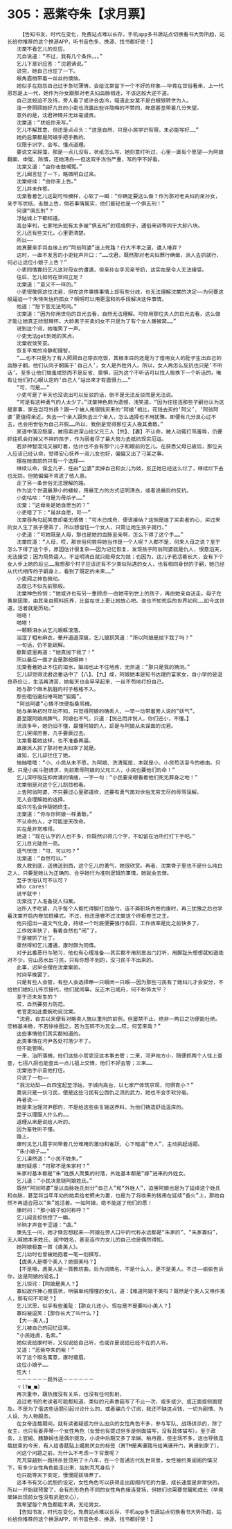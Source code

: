 # 305：恶紫夺朱【求月票】
        【告知书友，时代在变化，免费站点难以长存，手机app多书源站点切换看书大势所趋，站长给你推荐的这个换源APP，听书音色多、换源、找书都好使！】
       沈棠不看乞儿的反应。
       兀自说道：“不过，我有几个条件。。。”
       乞儿下意识应答：“沈君请说。”
       说完，她自己也怔了一下。
       眼角眉梢带着一丝丝的懊恼。
       她似乎在抱怨自己过于急切薄情，会给沈棠留下一个不好的印象——毕竟在世俗看来，上一代恩怨是上一代，她作为孙女跟那对老夫妇血脉相连，不该这般大逆不道。
       自己这般迫不及待，旁人看了或许会齿冷，暗道此女莫不是白眼狼转世为人。
       连一旁照顾她好几日的小吏也流露出些许隐晦的不赞同，眸底甚至带着几分失望。
       意外的是，沈君神情并无丝毫谴责。
       沈棠道：“状纸你来写。”
       乞儿不解其意，但还是点点头：“这是自然，只是小民学识有限，未必能写好……”
       她的启蒙都是阿娘手把手教的。
       仅限于识字、会写、懂点道理。
       要说文采辞藻，那是一点儿没有，状纸怎么写，她刻意打听过，心里一直有个愿望——为阿娘翻案、申冤、陈情，还她清白——但这双手冻伤严重，写的字不好看。
       沈棠又道：“由你击鼓喊冤。”
       乞儿闻言怔了一下，略微明白过来。
       沈棠继续：“由你来上告。”
       乞儿并未作答。
       沈棠看着乞儿这副可怜模样，心软了一瞬：“你确定要这么做？作为那对老夫妇的亲孙女，亲手写状纸、击鼓上告，倘若事情属实，他们最轻也是一个俱五刑！”
       何谓“俱五刑”？
       浮姑城上下都知道。
       高台审判，七家地头蛇有太多被“俱五刑”的现成例子，通俗来讲等同于大卸八块。
       乞儿还有些文化，心里更清楚。
       所以——
       她真要亲手将血缘上的“阿翁阿婆”送上死路？行大不孝之道，遭人唾弃？
       这时，一直不发言的小吏轻声开口：“……沈君，既然那对老夫妇罪行确凿，派人去抓就行，何必让这位小娘子上告？”
       小吏同情寡妇乞儿这对母女的遭遇，但亲孙女手刃亲爷奶，这实在是令人无法接受。
       往后，乞儿如何在世间立足？
       沈棠道：“意义不一样的。”
       小吏很敬佩这位沈君，但在这件事情事情上却有些分歧，也无法理解沈棠的决定——为何要这般逼迫一个失恃失怙的孤女？明明可以用更温和的手段解决这件事情。
       他道：“恕下官无法苟同。”
       沈棠道：“因为你用世俗的目光去看，自然无法理解。可你用那位夫人的目光去看，这么做才能让她真正欣慰释怀。大龄男子买卖妇女不只是为了有个女人暖被窝……”
       说到这个词，她嗤笑了一声。
       小吏无法get到她的笑点。
       沈棠收敛笑意。
       恢复平常的冷静和理智。
       “……也不只是为了有人照顾自己穿衣吃饭，其根本目的还是为了借用女人的肚子生出自己的血脉子嗣。他们认同子嗣属于‘自己人’，女人是外姓外人。所以，女人再怎么反抗也只是‘不听话’。至多让他们恼羞成怒而不是反省、畏惧，因为这个不听话可以找人贩换下一个听话的。唯有让他们打心眼认定的‘自己人’站出来才有震慑力……”
       “可、可是……”
       小吏可是了半天也没说出可以反驳的话，倒不是无法反驳而是无法说。
       “可是有这种勇气的人太少了。”沈棠神色颇为遗憾，浅笑道，“因为往往连那些子嗣也认为这是家事，家丑岂可外扬？跟一个被人用银钱买来的‘阿娘’相比，花钱去买的‘阿父’、‘阿翁阿婆’更值得亲近。失去一个亲人跟失去三个亲人，怎么选择也不用犹豫。即便有几分良心过不去，也会用世俗为自己开脱……所以，我倒是觉得那位夫人极其勇敢。”
       家道中落没颓废，被拐卖进深山给父兄三人【共】、【妻】不认命，被人动辄打骂羞辱，仍要抓住机会打掉父不祥的孩子，作为弱者尽了最大努力去抵抗现实厄运。
       若非神智混沌又被盯着，估计也不会有那个儿子和眼前的乞儿。在获悉父母已故后，那位夫人应该已经认命，觉得安心抚养一双儿女也好，偏偏又出了刁某之事。
       摆在她面前的只有一个选择——
       继续认命，保全儿子，任由“公婆”卖掉自己和女儿为妓，反正她已经这么烂了，继续烂下去也无妨。但她偏偏不肯遂了他人意。
       走了另一条世俗无法理解的路。
       作为这个世道最渺小的蝼蚁，用最无力的方式证明清白，或者说最后的反抗。
       小吏咕哝：“可是为母杀子……”
       沈棠：“这母亲是她自愿当的？”
       小吏噎了下：“虽非自愿，可——”
       沈棠唇角勾起笑意却毫无感情：“可木已成舟，便该接纳？这倒是遂了买卖者的心，买过来的女人生了孩子便乖了，所以想留住一个女人，只需让她生孩子就行。”
       小吏道：“可她既是人母，那也是她的血脉至亲啊，怎么下得了这个手……”
       沈棠叹道：“人母，哎，那世俗何尝将她当作是一个人呢？人都不是，何来人母之说？至于怎么下得了这个手，原因估计很复杂——因为记忆恢复，发现孩子阿翁阿婆就是仇人，恨意滔天，无法接受；因为局势逼人，不证明清白就只能母女为妓；也因为，这儿子若活着长大，会有下个女人步上她的后尘……我想那个村子应该还有不少类似际遇的女人，也有相同身世的子嗣，她已经从代代相传的子嗣身上，看到了既定的未来……”
       小吏闻之神色微动。
       态度已不似先前那般。
       沈棠神色怜悯：“她或许也有另一重顾虑——由她带到世上的孩子，再由她亲自送走。母子在黄泉团聚，由其亲自照料抚养，比留在世上更让她放心吧。谁也不知死后的世界如何……如今这世道，活着就是历劫。”
       啪嗒！
       啪嗒！
       一颗颗泪水从乞儿眼眶滚落。
       泅湿了粗布麻衣，晕开道道深痕，乞儿狼狈哭道：“所以阿娘是抛下我了吗？”
       一句话，仍不能疏解。
       歇斯底里再道：“她真抛下我了！”
       所以最后一面才会是那般眼神！
       沈棠看着她止不住的泪水，脑阔也止不住地疼，无奈道：“那只是我的猜测。”
       乞儿却觉得沈君这番话中了【八】、【九】成，阿娘她本是知书达理的富家女，自小学的是温良恭俭让，生活再清苦，她每天也会早早起来，一丝不苟地打扮自己。
       她与那个麻木肮脏的村子格格不入。
       那些粗俗庸妇唾骂她“狐媚”。
       “阿翁阿婆”心情不快便指桑骂槐。
       她与弟弟初时年幼不知，只觉得阿娘的确丢人，一举一动带着旁人说的“妖气”。
       甚至跟阿娘闹脾气，阿娘也不气，只道：【悦己而非悦人，你们还小，不懂。】
       流浪多年，她仍旧不懂，最懂阿娘的人，却是与阿娘从未谋面的沈君。
       乞儿哭得厉害，几乎要厥过去。
       沈棠看着她这样，也不准备再逼。
       直接派人抓了那对老夫妇宰了就是。
       谁知，乞儿却拦住了她。
       抽抽噎噎：“小、小民从未不愿，为阿娘、洗清冤屈，本就是小、小民苟活至今的根由。只是、只是小民斗胆请求，先前欺辱阿娘的父兄三人，小民也要他们的命！”
       乞儿深呼吸压抑奔涌的情绪，一字一句：“小民要亲眼看着他们死无葬身之地！”
       沈棠倒是对这个乞儿刮目相看。
       上告阿翁阿婆，不只要过心里那道坎，还要有勇气面对世俗无穷无尽的辱骂误解。
       无人会理解她的选择。
       或许污名会伴随她终生。
       沈棠道：“你与你阿娘一样勇敢。”
       不认命的人，才可能逆天改命。
       实在是非常难得。
       她道：“现在认字的人也不多，你既然识得几个字，不如留在治所打打下手吧。”
       乞儿目光陡然一亮。
       语气恍惚：“可、可以吗？”
       沈棠道：“自然可以。”
       救人救到底，送佛送到西，这个乞儿的勇气，她很欣赏。再者，沈棠骨子里也不是什么纯白之人，只要是她认为正确的、合乎她行为准则逻辑的事情，她就会去做。
       至于世俗认可不认可？
       Who cares!
       说干就干！
       沈棠找了人准备捉人归案。
       治所人手吃紧，几乎每个人都忙得脚打后脑勺，连不屑职场内卷的康时，再三犹豫之后也学着沈棠开启内卷加班模式。不过，他还是卷不过沈棠这个终极卷王之王。
       他只招出一道文气化身，持续一个时辰便要强行收回，工作效率是比之前快多了。
       工作效率快了，看着自然也“闲”了。
       于是被抓了壮丁。
       骤然得知乞儿遭遇，康时颇为同情。
       对于此番恶行与陋习，他也有心理准备——其实都不用刻意出门打听，用脚趾头想想就知道绝对不少。穷山恶水出刁民，只有你想不到的，没刁民干不出来的。
       此事，迟早会摆在沈棠案前。
       时间早晚罢了。
       只是有些人会管，有些人会选择睁一只眼闭一只眼——因为那些刁民有了媳妇儿才会安分，不给他们媳妇儿传宗接代，他们就闹事。反正木已成舟，何不粉饰太平？
       至于还未发生的？
       哎，自然要努力防范。
       老官吏如此委婉劝说沈棠。
       “沈君，自古以来便有对略卖人施以重刑的前例，但屡禁不止，绝非一两日之功便能杜绝。您根基未稳，不若徐徐图之。若为玉碎不为瓦全……哎，何苦来哉？”
       这些事情他们其实都知道的。
       此类事情在河尹各处村落少不了。
       但不能管啊。
       一来，治所落魄，他们这些小官吏没这本事去管；二来，河尹地方小，随便抓两个人往上查查，七拐八拐也能查出一点儿祖上交情，他们不好去管；三来……
       沈棠抬手示意他打住。
       只说了一句——
       “我沈幼梨——自四宝起至浮姑，于城内高台，以七家尸体筑京观，何惧宵小？”
       莫说只是一伙刁民，便是这些刁民有公西仇之流的武力，她也不会手软分毫。
       再者说——
       她是来治理河尹郡的，不是给这些虫豸输送养料，为他们铸造舒适温床的。
       至于以理服人什么的……
       道理从来是说给人听的。
       因为畜牲听不懂。
       路上。
       康时见乞儿眉宇间带着几分难掩的激动和雀跃，心下暗道“奇人”，主动挑起话题。
       “朱小娘子……”
       乞儿漠然道：“小民不姓朱。”
       康时疑惑：“可那不是朱家村？”
       朱家村基本都是“朱”姓族人聚集的村落，外姓基本都是“嫁”进来的外姓女。
       乞儿道：“小民决意随阿娘姓氏。”
       既然“阿翁阿婆”是以血脉姓氏划分“自己人”和“外姓人”，迫害阿娘也是为了延续这个姓氏和血脉，甚至将当年年幼的她卖给老鳏夫为妻，也是为了将收来的钱用在延续“香火”上，那她自然不再适合冠以“朱”姓活着。一如阿娘，绝不能遂了他们的愿！
       康时问：“那小娘子如何称呼？”
       乞儿闻言却恍惚了一瞬。
       半晌才声音干涩道：“虞。”
       康先生一问，她才倏忽想起来——阿娘在旁人口中的代称永远都是“朱家的”、“朱家寡妇”，无人喊她本来姓氏、闺中姓名，甚至连作为女儿的自己也是偶然得知。
       她阿娘极喜一首《虞美人》。
       乞儿幼时也曾被她抱着一笔一划撰写。
       【虞美人是哪个美人？她很美吗？】
       【不是哦，虞美人是一首教坊曲，后为词牌名，不是什么人，更不是美人。不过——偷偷告诉你，这是阿娘的闺名。】
       乞儿惊诧：【阿娘是美人？】
       寡妇故作捧心蹙眉状，哄骗单纯懵懂的女儿，道：【难道阿娘不美吗？既然是个美人又唤作美人，那有何不可呢？】
       乞儿沉思，似乎有些羞耻：【那女儿还小，现在是不是要叫小美人？】
       寡妇被逗笑：【那你长大了叫什么？】
       【大——美人。】
       乞儿被自己的回忆逗笑。
       “小民姓虞，名紫。”
       她似说给康时听，又似说给自己听，也或许是说给已经不在的人听。
       又道：“恶紫夺朱的紫！”
       听了这个取名寓意，康时蹙眉。
       这位小娘子……
       性大！
       －－－－－－题外话－－－－－－
       ヾ(?■_■)
       再次重申，跟热搜没有关系，也没有任何影射。
       追过老书的老读者可能都知道，类似的元素香菇写了不止一次，或多或少、或正面或侧面提及。不是为了借这些话题引起讨论什么的，或者骗几个订阅，我还不缺这点钱，一切为剧情、为人设、为人物服务。
       在女帝连载期间，就有读者疑惑为什么出众的女性角色不多，参与军队、战场拼杀的，除了女主，也只有姜弄琴一个女性角色（女营也有提过但多是侧面描写，没有具体描写）。至于政务，上官婉、魏静娴也是偶尔提及，小说中后期又多了芈婳、柏月霞，但主场不多，这也导致连载结束的今天，有人给香菇贴上媚男厌女的标签（真TM是离谱踏马给离谱开门，离谱到家了）。
       问这个问题之前，为什么不考虑一下背景呢？
       芃芃穿越到一路拼杀登顶用了十八年，在一个普通古代乱世背景，女性被约束闺阁的情况下，有多少女性角色能走出来，站到芃芃身后？
       也只能等天下安定，慢慢提拔培养了。
       这本书有文心武胆的设定，女性角色可以获得走出闺阁内宅的力量，成长速度是非常快的，所以一开始就预警了，会有形形色色不同的女性角色接连登场，但她们也需要觉醒和成长（毕竟棠妹出现前女性没有武胆文心）。
       我希望每个角色都能丰满，无论男女。
       【告知书友，时代在变化，免费站点难以长存，手机app多书源站点切换看书大势所趋，站长给你推荐的这个换源APP，听书音色多、换源、找书都好使！】
